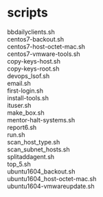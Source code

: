 # scripts
bbdailyclients.sh  
centos7-backout.sh  
centos7-host-octet-mac.sh  
centos7-vmware-tools.sh  
copy-keys-host.sh  
copy-keys-root.sh  
devops_lsof.sh  
email.sh  
first-login.sh  
install-tools.sh  
ituser.sh  
make_box.sh  
mentor-halt-systems.sh  
report6.sh  
run.sh  
scan_host_type.sh  
scan_subnet_hosts.sh  
splitaddagent.sh  
top_5.sh  
ubuntu1604_backout.sh  
ubuntu1604_host-octet-mac.sh  
ubuntu1604-vmwareupdate.sh   
